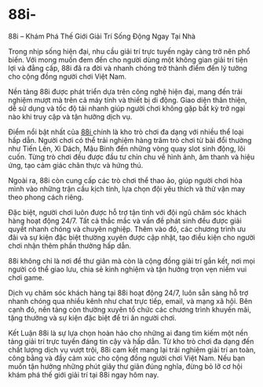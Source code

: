 # 88i-
88i – Khám Phá Thế Giới Giải Trí Sống Động Ngay Tại Nhà

Trong nhịp sống hiện đại, nhu cầu giải trí trực tuyến ngày càng trở nên phổ biến. Với mong muốn đem đến cho người dùng một không gian giải trí tiện lợi và đẳng cấp, 88i đã ra đời và nhanh chóng trở thành điểm đến lý tưởng cho cộng đồng người chơi Việt Nam.

Nền tảng 88i được phát triển dựa trên công nghệ hiện đại, mang đến trải nghiệm mượt mà trên cả máy tính và thiết bị di động. Giao diện thân thiện, dễ sử dụng và tốc độ tải nhanh giúp người chơi không gặp bất kỳ trở ngại nào khi truy cập và tận hưởng dịch vụ.

Điểm nổi bật nhất của <a href=https://88i-vi.com> 88i </a>  chính là kho trò chơi đa dạng với nhiều thể loại hấp dẫn. Người chơi có thể trải nghiệm hàng trăm trò chơi từ bài đổi thưởng như Tiến Lên, Xì Dách, Mậu Binh đến những vòng quay slot sinh động, lôi cuốn. Từng trò chơi đều được đầu tư chỉn chu về hình ảnh, âm thanh và hiệu ứng, tạo cảm giác chân thực và hứng thú.

Ngoài ra, 88i còn cung cấp các trò chơi thể thao ảo, giúp người chơi hòa mình vào những trận cầu kịch tính, lựa chọn đội yêu thích và thử vận may theo phong cách riêng.

Đặc biệt, người chơi luôn được hỗ trợ tận tình với đội ngũ chăm sóc khách hàng hoạt động 24/7. Tất cả thắc mắc và vấn đề phát sinh đều được giải quyết nhanh chóng và chuyên nghiệp. Thêm vào đó, các chương trình ưu đãi và sự kiện đặc biệt thường xuyên được cập nhật, tạo điều kiện cho người chơi nhận thêm phần thưởng hấp dẫn.

88i không chỉ là nơi để thư giãn mà còn là cộng đồng giải trí gắn kết, nơi mọi người có thể giao lưu, chia sẻ kinh nghiệm và tận hưởng trọn vẹn niềm vui chơi game.

Dịch vụ chăm sóc khách hàng tại 88i hoạt động 24/7, luôn sẵn sàng hỗ trợ nhanh chóng qua nhiều kênh như chat trực tiếp, email, và mạng xã hội. Bên cạnh đó, nền tảng còn thường xuyên tổ chức các chương trình khuyến mãi, tặng thưởng và sự kiện đặc biệt để tri ân người chơi.

Kết Luận
88i là sự lựa chọn hoàn hảo cho những ai đang tìm kiếm một nền tảng giải trí trực tuyến đáng tin cậy và hấp dẫn. Từ kho trò chơi đa dạng đến chất lượng dịch vụ vượt trội, 88i cam kết mang lại trải nghiệm giải trí an toàn, công bằng và đầy cảm xúc cho cộng đồng người chơi Việt Nam. Nếu bạn muốn tận hưởng những phút giây thư giãn đúng nghĩa, đừng bỏ lỡ cơ hội khám phá thế giới giải trí tại 88i ngay hôm nay.
